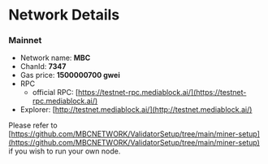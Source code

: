 # Network Details

### Mainnet

* Network name: **MBC**
* ChanId: **7347**
* Gas price: **1500000700 gwei**
* RPC
  * official RPC: [https://testnet-rpc.mediablock.ai/](https://testnet-rpc.mediablock.ai/)​
* Explorer: [http://testnet.mediablock.ai/](http://testnet.mediablock.ai/)​

Please refer to [https://github.com/MBCNETWORK/ValidatorSetup/tree/main/miner-setup](https://github.com/MBCNETWORK/ValidatorSetup/tree/main/miner-setup) if you wish to run your own node.
